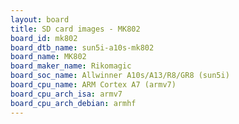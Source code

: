 ```yaml
---
layout: board
title: SD card images - MK802
board_id: mk802
board_dtb_name: sun5i-a10s-mk802
board_name: MK802
board_maker_name: Rikomagic
board_soc_name: Allwinner A10s/A13/R8/GR8 (sun5i)
board_cpu_name: ARM Cortex A7 (armv7)
board_cpu_arch_isa: armv7
board_cpu_arch_debian: armhf
---
```

